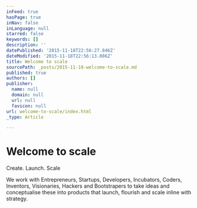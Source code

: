 ```yaml
---
inFeed: true
hasPage: true
inNav: false
inLanguage: null
starred: false
keywords: []
description: ''
datePublished: '2015-11-18T22:56:27.846Z'
dateModified: '2015-11-18T22:56:13.086Z'
title: Welcome to scale
sourcePath: _posts/2015-11-18-welcome-to-scale.md
published: true
authors: []
publisher:
  name: null
  domain: null
  url: null
  favicon: null
url: welcome-to-scale/index.html
_type: Article

---
```

# Welcome to scale

Create. Launch. Scale

We work with Entrepreneurs, Startups,
Developers, Incubators, Coders, Inventors, Visionaries, Hackers and Bootstrapers
to take ideas and conceptualise these into
products that launch, flourish and scale inline with strategy.
